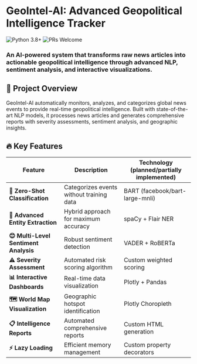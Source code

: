 # GeoIntel-AI: Advanced Geopolitical Intelligence Tracker
![Python 3.8+](https://img.shields.io/badge/python-3.8+-blue.svg)
![PRs Welcome](https://img.shields.io/badge/PRs-welcome-brightgreen.svg)

### An AI-powered system that transforms raw news articles into actionable geopolitical intelligence through advanced NLP, sentiment analysis, and interactive visualizations.
## 🎯 Project Overview
GeoIntel-AI automatically monitors, analyzes, and categorizes global news events to provide real-time geopolitical intelligence. Built with state-of-the-art NLP models, it processes news articles and generates comprehensive reports with severity assessments, sentiment analysis, and geographic insights.
## 🔥 Key Features
| **Feature**                            | **Description**                           | **Technology (planned/partially implemented)**|
|------------------------------------    |-------------------------------------------|---------------------------------------|
| **🧠 Zero-Shot Classification**        | Categorizes events without training data  | BART (facebook/bart-large-mnli)       |
| **🎯 Advanced Entity Extraction**      | Hybrid approach for maximum accuracy      | spaCy + Flair NER                     |
| **😊 Multi-Level Sentiment Analysis**  | Robust sentiment detection                | VADER + RoBERTa                       |
| **⚠️ Severity Assessment**             | Automated risk scoring algorithm          | Custom weighted scoring               |
| **📊 Interactive Dashboards**          | Real-time data visualization              | Plotly + Pandas                       |
| **🗺️ World Map Visualization**         | Geographic hotspot identification         | Plotly Choropleth                     |
| **📋 Intelligence Reports**            | Automated comprehensive reports           | Custom HTML generation                |
| **⚡ Lazy Loading**                    | Efficient memory management               | Custom property decorators            |

